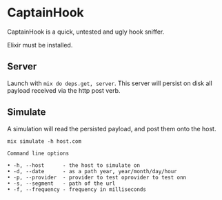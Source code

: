 # CaptainHook

CaptainHook is a quick, untested and ugly hook sniffer.

Elixir must be installed.

## Server

Launch with `mix do deps.get, server`. This server will persist on disk all
payload received via the http post verb.

## Simulate

A simulation will read the persisted payload, and post them onto the host.

``` shell
mix simulate -h host.com
```

``` shell
Command line options

• -h, --host      - the host to simulate on
• -d, --date      - as a path year, year/month/day/hour
• -p, --provider  - provider to test oprovider to test onn
• -s, --segment   - path of the url
• -f, --frequency - frequency in milliseconds
```
